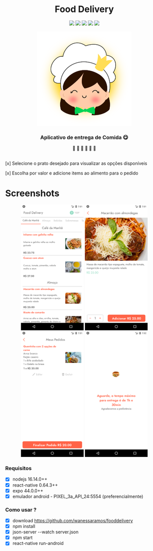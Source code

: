 <div align="center">
  <h1>Food Delivery</h1>
  <div align="center" style="display:inline_block">
  <img src="https://img.shields.io/static/v1?label=react-native&message=v0.64.3&color=blue"/>
  <img src="https://img.shields.io/static/v1?label=expo&message=v44.0.0&color=teal"/>
  <img src="https://img.shields.io/static/v1?label=platforms&message=android | IOS&color=black"/>
  <img src="https://img.shields.io/static/v1?label=nodejs&message=16.14.0&color=navy"/>
  <img src="https://img.shields.io/static/v1?label=licence&message=none&color=green"/>
  </div><br>
  <img height="300em" width="300em" src="https://github.com/wanessaramos/fooddelivery/blob/main/assets/icon.png"/>
</div>

<div align="center" style="display:inline_block"> <h3>Aplicativo de entrega de Comida 😋</h3> 🍕 🥪 🌭 🍨 🍔 🥤</div>
<br>
<p>[x] Selecione o prato desejado para visualizar as opções disponíveis</p>
<p>[x] Escolha por valor e adicione items ao alimento para o pedido</p>
 
<h1>Screenshots</h1>
<div align="center" style="display:inline_block">
  <img height="400em" width="200em" src="https://github.com/wanessaramos/fooddelivery/blob/main/src/assets/images/Screenshot_1653418870.png"/>
  <img height="400em" width="200em" src="https://github.com/wanessaramos/fooddelivery/blob/main/src/assets/images/Screenshot_1653418878.png"/>
  <img height="400em" width="200em" src="https://github.com/wanessaramos/fooddelivery/blob/main/src/assets/images/Screenshot_1653418913.png"/>
  <img height="400em" width="200em" src="https://github.com/wanessaramos/fooddelivery/blob/main/src/assets/images/Screenshot_1653418948.png"/>
</div>

<h3>Requisitos</h3>

- [x] nodejs 16.14.0++
- [x] react-native 0.64.3++ 
- [x] expo 44.0.0++
- [x] emulador android - PIXEL_3a_API_24:5554 (preferencialmente)

<h3>Como usar ?</h3>

- [x] download https://github.com/wanessaramos/fooddelivery
- [x] npm install
- [x] json-server --watch server.json 
- [x] npm start
- [x] react-native run-android
